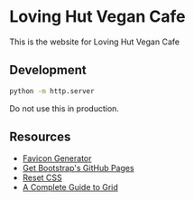 # Loving Hut Vegan Cafe

This is the website for Loving Hut Vegan Cafe

## Development

```sh
python -m http.server
```

Do not use this in production.

## Resources

- [Favicon Generator](https://favicon.io/favicon-converter/)
- [Get Bootstrap's GitHub Pages](https://github.com/twbs/bootstrap/tree/gh-pages)
- [Reset CSS](https://meyerweb.com/eric/tools/css/reset/)
- [A Complete Guide to Grid](https://css-tricks.com/snippets/css/complete-guide-grid/)
